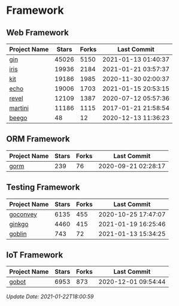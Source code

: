 # Framework

## Web Framework
| Project Name | Stars | Forks | Last Commit |
| ------------ | ----- | ----- | ----------- |
| [gin](https://github.com/gin-gonic/gin) | 45026 | 5150 | 2021-01-13 01:40:37 |
| [iris](https://github.com/kataras/iris) | 19936 | 2184 | 2021-01-21 03:57:37 |
| [kit](https://github.com/go-kit/kit) | 19186 | 1985 | 2020-11-30 02:00:37 |
| [echo](https://github.com/labstack/echo) | 19006 | 1703 | 2021-01-15 20:53:15 |
| [revel](https://github.com/revel/revel) | 12109 | 1387 | 2020-07-12 05:57:36 |
| [martini](https://github.com/go-martini/martini) | 11186 | 1115 | 2017-01-21 21:58:54 |
| [beego](https://github.com/astaxie/beego) | 48 | 12 | 2020-12-13 11:36:23 |

## ORM Framework
| Project Name | Stars | Forks | Last Commit |
| ------------ | ----- | ----- | ----------- |
| [gorm](https://github.com/jinzhu/gorm) | 239 | 76 | 2020-09-21 02:28:17 |

## Testing Framework
| Project Name | Stars | Forks | Last Commit |
| ------------ | ----- | ----- | ----------- |
| [goconvey](https://github.com/smartystreets/goconvey) | 6135 | 455 | 2020-10-25 17:47:07 |
| [ginkgo](https://github.com/onsi/ginkgo) | 4460 | 415 | 2021-01-19 16:25:46 |
| [goblin](https://github.com/franela/goblin) | 743 | 72 | 2021-01-13 15:34:25 |

## IoT Framework
| Project Name | Stars | Forks | Last Commit |
| ------------ | ----- | ----- | ----------- |
| [gobot](https://github.com/hybridgroup/gobot) | 6953 | 873 | 2020-12-01 09:54:44 |

*Update Date: 2021-01-22T18:00:59*